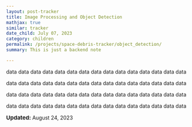 ```yaml
---
layout: post-tracker
title: Image Processing and Object Detection
mathjax: true
similar: tracker
date_child: July 07, 2023
category: children
permalink: /projects/space-debris-tracker/object_detection/
summary: This is just a backend note

---
```


data data data data data data data data data data data data data data data


data data data data data data data data data data data data data data data


data data data data data data data data data data data data data data data


data data data data data data data data data data data data data data data


<i class="fas fa-calendar-alt"></i> <span style="font-size: 15px; font-weight: bolder;">Updated:  </span><time>August 24, 2023</time>